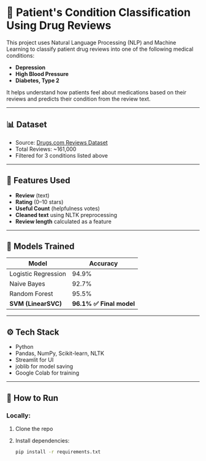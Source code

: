 # 🧠 Patient's Condition Classification Using Drug Reviews

This project uses Natural Language Processing (NLP) and Machine Learning to classify patient drug reviews into one of the following medical conditions:

- **Depression**
- **High Blood Pressure**
- **Diabetes, Type 2**

It helps understand how patients feel about medications based on their reviews and predicts their condition from the review text.

---

## 📊 Dataset

- Source: [Drugs.com Reviews Dataset](https://www.kaggle.com/datasets/jessicali9530/drugscom)
- Total Reviews: ~161,000
- Filtered for 3 conditions listed above

---

## 🧪 Features Used

- **Review** (text)  
- **Rating** (0–10 stars)  
- **Useful Count** (helpfulness votes)  
- **Cleaned text** using NLTK preprocessing  
- **Review length** calculated as a feature  

---

## 🧠 Models Trained

| Model                | Accuracy |
|---------------------|----------|
| Logistic Regression | 94.9%    |
| Naive Bayes         | 92.7%    |
| Random Forest       | 95.5%    |
| **SVM (LinearSVC)** | **96.1% ✅ Final model**

---

## ⚙️ Tech Stack

- Python
- Pandas, NumPy, Scikit-learn, NLTK
- Streamlit for UI
- joblib for model saving
- Google Colab for training

---

## 🚀 How to Run

### Locally:
1. Clone the repo
2. Install dependencies:

   ```bash
   pip install -r requirements.txt

